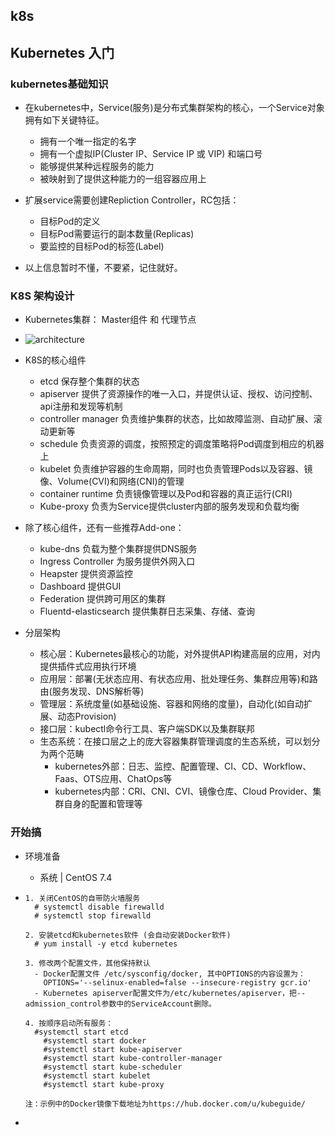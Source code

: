 ## k8s



## Kubernetes 入门



### kubernetes基础知识

- 在kubernetes中，Service(服务)是分布式集群架构的核心，一个Service对象拥有如下关键特征。
  - 拥有一个唯一指定的名字
  - 拥有一个虚拟IP(Cluster IP、Service IP 或 VIP) 和端口号
  - 能够提供某种远程服务的能力
  - 被映射到了提供这种能力的一组容器应用上
- 扩展service需要创建Repliction Controller，RC包括：
  - 目标Pod的定义
  - 目标Pod需要运行的副本数量(Replicas)
  - 要监控的目标Pod的标签(Label)

- 以上信息暂时不懂，不要紧，记住就好。



### K8S 架构设计

- Kubernetes集群： Master组件 和 代理节点
- ![architecture](/Users/roger/Downloads/architecture.png)
- K8S的核心组件
  - etcd 保存整个集群的状态
  - apiserver 提供了资源操作的唯一入口，并提供认证、授权、访问控制、api注册和发现等机制
  - controller manager 负责维护集群的状态，比如故障监测、自动扩展、滚动更新等
  - schedule 负责资源的调度，按照预定的调度策略将Pod调度到相应的机器上
  - kubelet 负责维护容器的生命周期，同时也负责管理Pods以及容器、镜像、Volume(CVI)和网络(CNI)的管理
  - container runtime 负责镜像管理以及Pod和容器的真正运行(CRI)
  - Kube-proxy 负责为Service提供cluster内部的服务发现和负载均衡
- 除了核心组件，还有一些推荐Add-one：
  - kube-dns 负载为整个集群提供DNS服务
  - Ingress Controller 为服务提供外网入口
  - Heapster 提供资源监控
  - Dashboard 提供GUI
  - Federation 提供跨可用区的集群
  - Fluentd-elasticsearch 提供集群日志采集、存储、查询

- 分层架构
  - 核心层：Kubernetes最核心的功能，对外提供API构建高层的应用，对内提供插件式应用执行环境
  - 应用层：部署(无状态应用、有状态应用、批处理任务、集群应用等)和路由(服务发现、DNS解析等)
  - 管理层：系统度量(如基础设施、容器和网络的度量)，自动化(如自动扩展、动态Provision)
  - 接口层：kubectl命令行工具、客户端SDK以及集群联邦
  - 生态系统：在接口层之上的庞大容器集群管理调度的生态系统，可以划分为两个范畴
    - kubernetes外部：日志、监控、配置管理、CI、CD、Workflow、Faas、OTS应用、ChatOps等
    - kubernetes内部：CRI、CNI、CVI、镜像仓库、Cloud Provider、集群自身的配置和管理等

### 开始搞

- 环境准备
  - 系统 |  CentOS 7.4 

- ``` config
  1. 关闭CentOS的自带防火墙服务
  	# systemctl disable firewalld
  	# systemctl stop firewalld
  
  2. 安装etcd和kubernetes软件 (会自动安装Docker软件)
  	# yum install -y etcd kubernetes
  	
  3. 修改两个配置文件，其他保持默认
  	- Docker配置文件 /etc/sysconfig/docker, 其中OPTIONS的内容设置为：
  	  OPTIONS='--selinux-enabled=false --insecure-registry gcr.io'
  	- Kubernetes apiserver配置文件为/etc/kubernetes/apiserver，把--admission_control参数中的ServiceAccount删除。
  	
  4. 按顺序启动所有服务：
  	#systemctl start etcd
      #systemctl start docker
      #systemctl start kube-apiserver
      #systemctl start kube-controller-manager
      #systemctl start kube-scheduler
      #systemctl start kubelet
      #systemctl start kube-proxy
      
  注：示例中的Docker镜像下载地址为https://hub.docker.com/u/kubeguide/
  ```

- 

  

  

  





